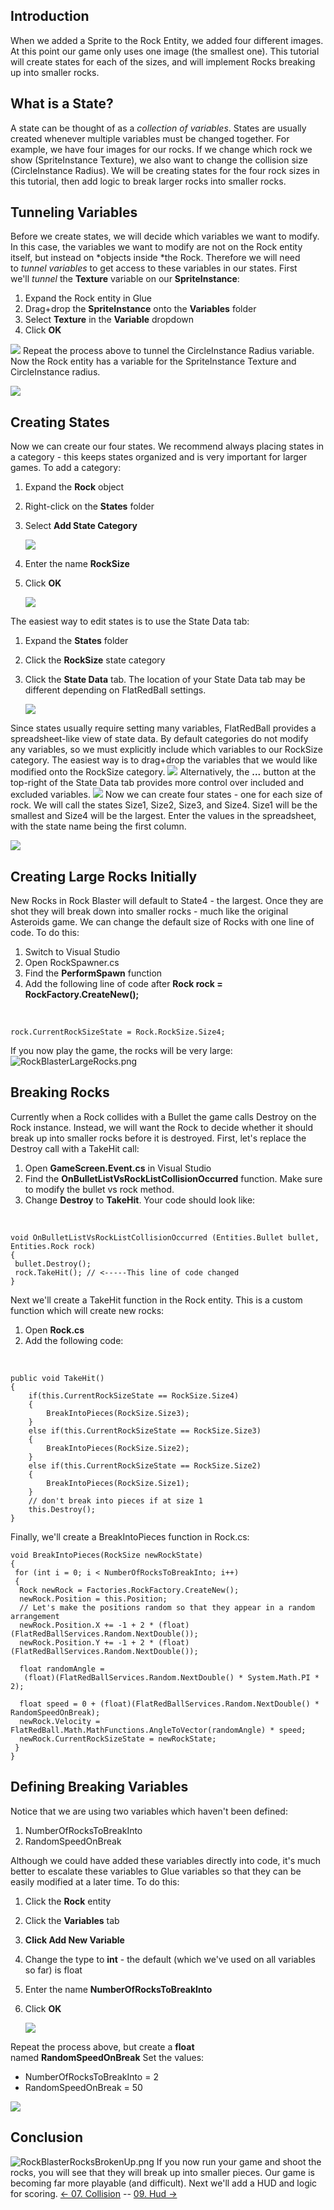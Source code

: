 ## Introduction

When we added a Sprite to the Rock Entity, we added four different images. At this point our game only uses one image (the smallest one). This tutorial will create states for each of the sizes, and will implement Rocks breaking up into smaller rocks.

## What is a State?

A state can be thought of as a *collection of variables*. States are usually created whenever multiple variables must be changed together. For example, we have four images for our rocks. If we change which rock we show (SpriteInstance Texture), we also want to change the collision size (CircleInstance Radius). We will be creating states for the four rock sizes in this tutorial, then add logic to break larger rocks into smaller rocks.

## Tunneling Variables

Before we create states, we will decide which variables we want to modify. In this case, the variables we want to modify are not on the Rock entity itself, but instead on *objects inside *the Rock. Therefore we will need to *tunnel variables* to get access to these variables in our states. First we'll *tunnel* the **Texture** variable on our **SpriteInstance**:

1.  Expand the Rock entity in Glue
2.  Drag+drop the **SpriteInstance** onto the **Variables** folder
3.  Select **Texture** in the **Variable** dropdown
4.  Click **OK**

[![](/wp-content/uploads/2016/01/2021_March_13_183314.gif)](/wp-content/uploads/2016/01/2021_March_13_183314.gif) Repeat the process above to tunnel the CircleInstance Radius variable. Now the Rock entity has a variable for the SpriteInstance Texture and CircleInstance radius.

![](/media/2022-12-img_63a05108d73ba.png)

## Creating States

Now we can create our four states. We recommend always placing states in a category - this keeps states organized and is very important for larger games. To add a category:

1.  Expand the **Rock** object

2.  Right-click on the **States** folder

3.  Select ****Add State Category****

    ![](/media/2022-12-img_63a04f702cd0f.png)

4.  Enter the name **RockSize**

5.  Click **OK**

    ![](/media/2021-03-img_604d64771ec9a.png)

The easiest way to edit states is to use the State Data tab:

1.  Expand the **States** folder

2.  Click the **RockSize** state category

3.  Click the **State Data** tab. The location of your State Data tab may be different depending on FlatRedBall settings.

    ![](/media/2022-12-img_63a04fc267e72.png)

Since states usually require setting many variables, FlatRedBall provides a spreadsheet-like view of state data. By default categories do not modify any variables, so we must explicitly include which variables to our RockSize category. The easiest way is to drag+drop the variables that we would like modified onto the RockSize category. [![](/wp-content/uploads/2016/01/19_05-07-25.gif)](/wp-content/uploads/2016/01/19_05-07-25.gif) Alternatively, the **...** button at the top-right of the State Data tab provides more control over included and excluded variables. [![](/wp-content/uploads/2016/01/19_05-08-48.gif)](/wp-content/uploads/2016/01/19_05-08-48.gif) Now we can create four states - one for each size of rock. We will call the states Size1, Size2, Size3, and Size4. Size1 will be the smallest and Size4 will be the largest. Enter the values in the spreadsheet, with the state name being the first column.

![](/media/2021-03-img_604d65dee8ee2.png)

## Creating Large Rocks Initially

New Rocks in Rock Blaster will default to State4 - the largest. Once they are shot they will break down into smaller rocks - much like the original Asteroids game. We can change the default size of Rocks with one line of code. To do this:

1.  Switch to Visual Studio
2.  Open RockSpawner.cs
3.  Find the **PerformSpawn** function
4.  Add the following line of code after **Rock rock = RockFactory.CreateNew();**

&nbsp;

    rock.CurrentRockSizeState = Rock.RockSize.Size4;

If you now play the game, the rocks will be very large: ![RockBlasterLargeRocks.png](/media/migrated_media-RockBlasterLargeRocks.png)

## Breaking Rocks

Currently when a Rock collides with a Bullet the game calls Destroy on the Rock instance. Instead, we will want the Rock to decide whether it should break up into smaller rocks before it is destroyed. First, let's replace the Destroy call with a TakeHit call:

1.  Open **GameScreen.Event.cs** in Visual Studio
2.  Find the **OnBulletListVsRockListCollisionOccurred** function. Make sure to modify the bullet vs rock method.
3.  Change **Destroy** to **TakeHit**. Your code should look like:

&nbsp;

    void OnBulletListVsRockListCollisionOccurred (Entities.Bullet bullet, Entities.Rock rock)
    {
     bullet.Destroy();
     rock.TakeHit(); // <-----This line of code changed
    }

Next we'll create a TakeHit function in the Rock entity. This is a custom function which will create new rocks:

1.  Open **Rock.cs**
2.  Add the following code:

&nbsp;

    public void TakeHit()
    {
        if(this.CurrentRockSizeState == RockSize.Size4)
        {
            BreakIntoPieces(RockSize.Size3);
        }
        else if(this.CurrentRockSizeState == RockSize.Size3)
        {
            BreakIntoPieces(RockSize.Size2);
        }
        else if(this.CurrentRockSizeState == RockSize.Size2)
        {
            BreakIntoPieces(RockSize.Size1);
        }
        // don't break into pieces if at size 1
        this.Destroy();
    }

Finally, we'll create a BreakIntoPieces function in Rock.cs:

    void BreakIntoPieces(RockSize newRockState)
    {
     for (int i = 0; i < NumberOfRocksToBreakInto; i++)
     {
      Rock newRock = Factories.RockFactory.CreateNew();
      newRock.Position = this.Position;
      // Let's make the positions random so that they appear in a random arrangement
      newRock.Position.X += -1 + 2 * (float)(FlatRedBallServices.Random.NextDouble());
      newRock.Position.Y += -1 + 2 * (float)(FlatRedBallServices.Random.NextDouble());

      float randomAngle =
       (float)(FlatRedBallServices.Random.NextDouble() * System.Math.PI * 2);

      float speed = 0 + (float)(FlatRedBallServices.Random.NextDouble() * RandomSpeedOnBreak);
      newRock.Velocity = FlatRedBall.Math.MathFunctions.AngleToVector(randomAngle) * speed;
      newRock.CurrentRockSizeState = newRockState;
     }
    }

## Defining Breaking Variables

Notice that we are using two variables which haven't been defined:

1.  NumberOfRocksToBreakInto
2.  RandomSpeedOnBreak

Although we could have added these variables directly into code, it's much better to escalate these variables to Glue variables so that they can be easily modified at a later time. To do this:

1.  Click the **Rock** entity

2.  Click the **Variables** tab

3.  **Click Add New Variable**

4.  Change the type to **int** - the default (which we've used on all variables so far) is float

5.  Enter the name **NumberOfRocksToBreakInto**

6.  Click ****OK****

    ![](/media/2021-03-img_604d75d07d61f.png)

Repeat the process above, but create a **float** named **RandomSpeedOnBreak** Set the values:

-   NumberOfRocksToBreakInto = 2
-   RandomSpeedOnBreak = 50

![](/media/2021-03-img_604d76242ebc1.png)

## Conclusion

![RockBlasterRocksBrokenUp.png](/media/migrated_media-RockBlasterRocksBrokenUp.png) If you now run your game and shoot the rocks, you will see that they will break up into smaller pieces. Our game is becoming far more playable (and difficult). Next we'll add a HUD and logic for scoring. [\<- 07. Collision](/documentation/tutorials/rock-blaster/tutorials-collision.md "Tutorials:Rock Blaster:Collision") -- [09. Hud -\>](/documentation/tutorials/rock-blaster/tutorials-hud.md "Tutorials:Rock Blaster:Hud")
